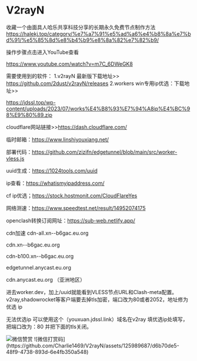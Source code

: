 # V2rayN
收藏一个由面具人哈乐共享科技分享的长期永久免费节点制作方法
https://halekj.top/category/%e7%a7%91%e5%ad%a6%e4%b8%8a%e7%bd%91/%e5%85%8d%e8%b4%b9%e8%8a%82%e7%82%b9/

操作步骤点击进入YouTube查看

https://www.youtube.com/watch?v=m7C_6DWeGK8

需要使用到的软件：
1.v2rayN 最新版下载地址>>
https://github.com/2dust/v2rayN/releases
2.workers win专用ip优选：下载地址>>

https://jdssl.top/wp-content/uploads/2023/07/works%E4%B8%93%E7%94%A8ip%E4%BC%98%E9%80%89.zip

cloudflare网站链接>>https://dash.cloudflare.com/

临时邮箱：https://www.linshiyouxiang.net/

部署代码：https://github.com/zizifn/edgetunnel/blob/main/src/worker-vless.js

uuid生成：https://1024tools.com/uuid

ip查看：https://whatismyipaddress.com/

cf ip优选；https://stock.hostmonit.com/CloudFlareYes

网络测速：https://www.speedtest.net/result/14952074175

openclash转换订阅网址：https://sub-web.netlify.app/

cdn加速
cdn-all.xn--b6gac.eu.org

cdn.xn--b6gac.eu.org 

cdn-b100.xn--b6gac.eu.org 

edgetunnel.anycast.eu.org

cdn.anycast.eu.org （亚洲地区）

进去worker.dev，加上/uuid就能看到VLESS节点URL和Clash-meta配置。v2ray,shadowrocket等客户端要去掉tls加密，端口改为80或者2052，地址修为优选 ip

无法优选ip 可以使用这个（youxuan.jdssl.link）域名在v2ray 填优选ip处填写，把端口改为：80 并把下面的tls关闭。

<img src="https://user-images.githubusercontent.com/125989687/281600806-d6b70de5-48f9-4738-893d-6e4fb350a548.jpg" alt="微信赞赏" style="max-width:50%;">
![微信打赏码](https://github.com/Charlie1469/V2rayN/assets/125989687/d6b70de5-48f9-4738-893d-6e4fb350a548)
